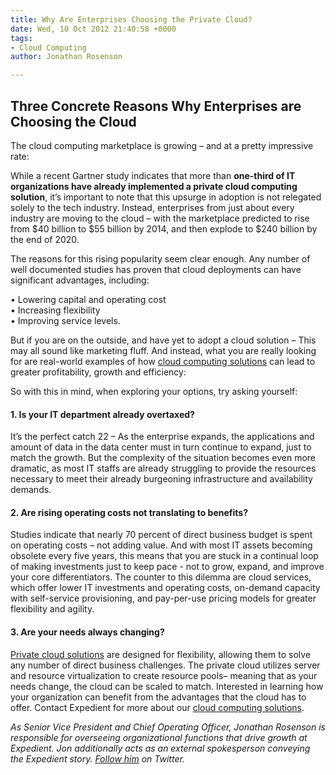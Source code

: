 ```yaml
---
title: Why Are Enterprises Choosing the Private Cloud?
date: Wed, 10 Oct 2012 21:40:58 +0000
tags:
- Cloud Computing
author: Jonathan Rosenson

---
```

## Three Concrete Reasons Why Enterprises are Choosing the Cloud

The cloud computing marketplace is growing – and at a pretty impressive rate:

While a recent Gartner study indicates that more than **one-third of IT organizations have already implemented a private cloud computing solution**, it’s important to note that this upsurge in adoption is not relegated solely to the tech industry. Instead, enterprises from just about every industry are moving to the cloud – with the marketplace predicted to rise from $40 billion to $55 billion by 2014, and then explode to $240 billion by the end of 2020.

The reasons for this rising popularity seem clear enough. Any number of well documented studies has proven that cloud deployments can have significant advantages, including:

• Lowering capital and operating cost  
• Increasing flexibility  
• Improving service levels.

But if you are on the outside, and have yet to adopt a cloud solution – This may all sound like marketing fluff. And instead, what you are really looking for are real-world examples of how [cloud computing solutions](https://www.expedient.com/products/which-cloud-to-choose.php) can lead to greater profitability, growth and efficiency:

So with this in mind, when exploring your options, try asking yourself:

#### 1. Is your IT department already overtaxed?

It’s the perfect catch 22 – As the enterprise expands, the applications and amount of data in the data center must in turn continue to expand, just to match the growth. But the complexity of the situation becomes even more dramatic, as most IT staffs are already struggling to provide the resources necessary to meet their already burgeoning infrastructure and availability demands.

#### 2. Are rising operating costs not translating to benefits?

Studies indicate that nearly 70 percent of direct business budget is spent on operating costs – not adding value. And with most IT assets becoming obsolete every five years, this means that you are stuck in a continual loop of making investments just to keep pace - not to grow, expand, and improve your core differentiators. The counter to this dilemma are cloud services, which offer lower IT investments and operating costs, on-demand capacity with self-service provisioning, and pay-per-use pricing models for greater flexibility and agility.

#### 3. Are your needs always changing?

[Private cloud solutions](https://www.expedient.com/products/cloud-computing/private.php) are designed for flexibility, allowing them to solve any number of direct business challenges. The private cloud utilizes server and resource virtualization to create resource pools– meaning that as your needs change, the cloud can be scaled to match. Interested in learning how your organization can benefit from the advantages that the cloud has to offer. Contact Expedient for more about our [cloud computing solutions](https://www.expedient.com/products/cloud-computing.php).

_As Senior Vice President and Chief Operating Officer, Jonathan Rosenson is responsible for overseeing organizational functions that drive growth at Expedient. Jon additionally acts as an external spokesperson conveying the Expedient story._ [_Follow him_](https://twitter.com/rosenson) _on Twitter._